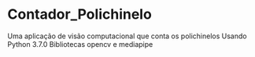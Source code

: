 # Contador_Polichinelo
Uma aplicação de visão computacional que conta os polichinelos
Usando Python 3.7.0
Bibliotecas opencv e mediapipe
